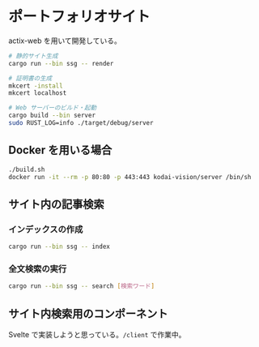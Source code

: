# ポートフォリオサイト

actix-web を用いて開発している。

```bash
# 静的サイト生成
cargo run --bin ssg -- render

# 証明書の生成
mkcert -install
mkcert localhost

# Web サーバーのビルド・起動
cargo build --bin server
sudo RUST_LOG=info ./target/debug/server
```

## Docker を用いる場合

```bash
./build.sh
docker run -it --rm -p 80:80 -p 443:443 kodai-vision/server /bin/sh
```

## サイト内の記事検索

### インデックスの作成

```bash
cargo run --bin ssg -- index
```

### 全文検索の実行

```bash
cargo run --bin ssg -- search [検索ワード]
```

## サイト内検索用のコンポーネント

Svelte で実装しようと思っている。`/client` で作業中。
